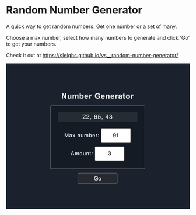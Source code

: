 # Random Number Generator

A quick way to get random numbers. Get one number or a set of many. 

Choose a max number, select how many numbers to generate and click 'Go' to get your numbers.

Check it out at https://sleighs.github.io/vs__random-number-generator/


![](assets/num-gen-screen1.png)
